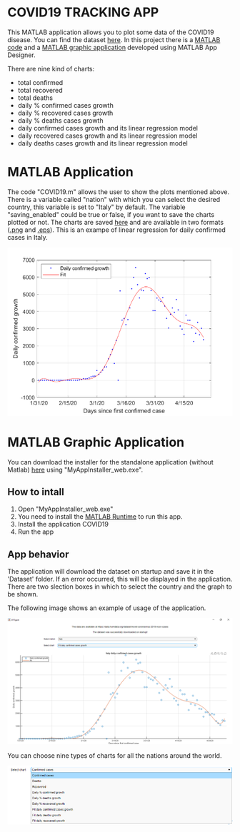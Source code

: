 # COVID19 TRACKING APP

This MATLAB application allows you to plot some data of the COVID19 disease. You can find the dataset [here](https://data.humdata.org/dataset/novel-coronavirus-2019-ncov-cases). In this project there is a [MATLAB code](https://github.com/MatteoOrlandini/COVID19/blob/master/COVID19.m) and a [MATLAB graphic application](https://github.com/MatteoOrlandini/COVID19/blob/master/COVID19_App.mlapp) developed using MATLAB App Designer. 

There are nine kind of charts:
* total confirmed
* total recovered
* total deaths
* daily % confirmed cases growth
* daily % recovered cases growth
* daily % deaths cases growth
* daily confirmed cases growth and its linear regression model
* daily recovered cases growth and its linear regression model
* daily deaths cases growth and its linear regression model

# MATLAB Application
The code "COVID19.m" allows the user to show the plots mentioned above. There is a variable called "nation" with which you can select the desired country, this variable is set to "Italy" by default. The variable "saving_enabled" could be true or false, if you want to save the charts plotted or not. The charts are saved [here](https://github.com/MatteoOrlandini/COVID19/tree/master/Charts) and are available in two formats ([.png](https://github.com/MatteoOrlandini/COVID19/tree/master/Charts/PNG) and [.eps](https://github.com/MatteoOrlandini/COVID19/tree/master/Charts/EPS)). 
This is an exampe of linear regression for daily confirmed cases in Italy.

![](https://raw.githubusercontent.com/MatteoOrlandini/COVID19/master/Charts/PNG/Italy%20daily%20confirmed%20growth.png)

# MATLAB Graphic Application
You can download the installer for the standalone application (without Matlab) [here](https://github.com/MatteoOrlandini/COVID19/blob/master/COVID19_APP/for_redistribution) using "MyAppInstaller_web.exe". 
## How to intall
1. Open "MyAppInstaller_web.exe"
2. You need to install the [MATLAB Runtime](https://it.mathworks.com/products/compiler/matlab-runtime.html) to run this app. 
3. Install the application COVID19
4. Run the app

## App behavior
The application will download the dataset on startup and save it in the 'Dataset' folder. If an error occurred, this will be displayed in the application. There are two slection boxes in which to select the country and the graph to be shown.


The following image shows an example of usage of the application.

![](https://github.com/MatteoOrlandini/COVID19/blob/master/APP_Screen.png)

You can choose nine types of charts for all the nations around the world.

![](https://github.com/MatteoOrlandini/COVID19/blob/master/Chart_type.png)
